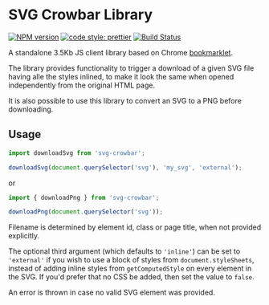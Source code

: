 # SVG Crowbar Library
[![NPM version](https://img.shields.io/npm/v/svg-crowbar.svg)](https://www.npmjs.com/package/svg-crowbar)
[![code style: prettier](https://img.shields.io/badge/code_style-prettier-ff69b4.svg?style=flat-square)](https://github.com/prettier/prettier)
[![Build Status](https://travis-ci.com/cy6erskunk/svg-crowbar.svg?branch=master)](https://travis-ci.com/cy6erskunk/svg-crowbar)

A standalone 3.5Kb JS client library based on Chrome [bookmarklet](https://nytimes.github.io/svg-crowbar/).

The library provides functionality to trigger a download of a given SVG file having alle the styles inlined,
to make it look the same when opened independently from the original HTML page.

It is also possible to use this library to convert an SVG to a PNG before downloading.

## Usage
```javascript
import downloadSvg from 'svg-crowbar';

downloadSvg(document.querySelector('svg'), 'my_svg', 'external');
```    
or
```javascript
import { downloadPng } from 'svg-crowbar';

downloadPng(document.querySelector('svg'));
```

Filename is determined by element id, class or page title, when not provided explicitly.

The optional third argument (which defaults to `'inline'`) can be set to `'external'` if you wish to use a block of styles from `document.styleSheets`, instead of adding inline styles from `getComputedStyle` on every element in the SVG. If you'd prefer that no CSS be added, then set the value to `false`.

An error is thrown in case no valid SVG element was provided.
